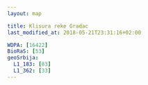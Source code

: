 ```yaml
---
layout: map

title: Klisura reke Gradac
last_modified_at: 2018-05-21T23:31:16+02:00

WDPA: [16422]
BioRaS: [53]
geoSrbija:
  L1_183: [83]
  L1_362: [33]
---
```

